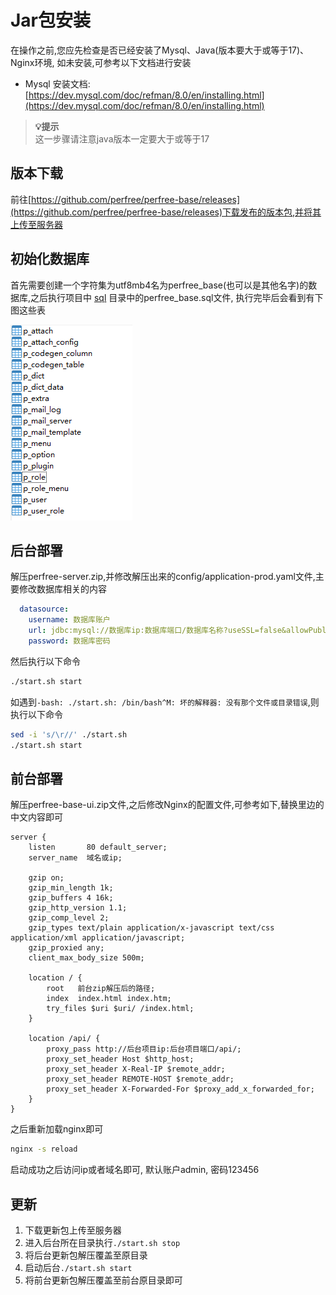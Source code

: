 # Jar包安装
在操作之前,您应先检查是否已经安装了Mysql、Java(版本要大于或等于17)、Nginx环境, 如未安装,可参考以下文档进行安装

- Mysql 安装文档: [https://dev.mysql.com/doc/refman/8.0/en/installing.html](https://dev.mysql.com/doc/refman/8.0/en/installing.html)
> **💡提示**<br>
> 这一步骤请注意java版本一定要大于或等于17
## 版本下载
前往[https://github.com/perfree/perfree-base/releases](https://github.com/perfree/perfree-base/releases)下载发布的版本包,并将其上传至服务器

## 初始化数据库
首先需要创建一个字符集为utf8mb4名为perfree_base(也可以是其他名字)的数据库,之后执行项目中 [sql](https://github.com/perfree/perfree-base/tree/main/sql) 目录中的perfree_base.sql文件,
执行完毕后会看到有下图这些表

![数据库](./images/mysql.png)

## 后台部署
解压perfree-server.zip,并修改解压出来的config/application-prod.yaml文件,主要修改数据库相关的内容
```yaml
  datasource:
    username: 数据库账户
    url: jdbc:mysql://数据库ip:数据库端口/数据库名称?useSSL=false&allowPublicKeyRetrieval=true&useUnicode=true&characterEncoding=UTF-8&nullCatalogMeansCurrent=true
    password: 数据库密码
```


然后执行以下命令
```bash
./start.sh start
```
如遇到`-bash: ./start.sh: /bin/bash^M: 坏的解释器: 没有那个文件或目录错误`,则执行以下命令
```bash
sed -i 's/\r//' ./start.sh
./start.sh start
```

## 前台部署
解压perfree-base-ui.zip文件,之后修改Nginx的配置文件,可参考如下,替换里边的中文内容即可
```
server {
    listen       80 default_server;
    server_name  域名或ip;

    gzip on;
    gzip_min_length 1k;
    gzip_buffers 4 16k;
    gzip_http_version 1.1;
    gzip_comp_level 2;
    gzip_types text/plain application/x-javascript text/css application/xml application/javascript;
    gzip_proxied any;
    client_max_body_size 500m;

    location / {
        root   前台zip解压后的路径;
        index  index.html index.htm;
        try_files $uri $uri/ /index.html;
    }

    location /api/ {
        proxy_pass http://后台项目ip:后台项目端口/api/;
        proxy_set_header Host $http_host;
        proxy_set_header X-Real-IP $remote_addr;
        proxy_set_header REMOTE-HOST $remote_addr;
        proxy_set_header X-Forwarded-For $proxy_add_x_forwarded_for;
    }
}
```
之后重新加载nginx即可
```bash
nginx -s reload
```

启动成功之后访问ip或者域名即可, 默认账户admin, 密码123456

## 更新
1. 下载更新包上传至服务器
2. 进入后台所在目录执行`./start.sh stop`
3. 将后台更新包解压覆盖至原目录
4. 启动后台`./start.sh start`
5. 将前台更新包解压覆盖至前台原目录即可
